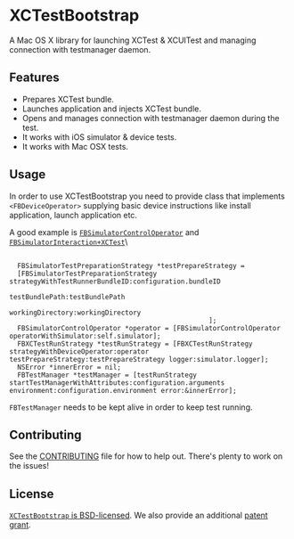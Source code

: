 # XCTestBootstrap
A Mac OS X library for launching XCTest & XCUITest and managing connection with testmanager daemon.

## Features
- Prepares XCTest bundle.
- Launches application and injects XCTest bundle.
- Opens and manages connection with testmanager daemon during the test.
- It works with iOS simulator & device tests.
- It works with Mac OSX tests.

## Usage
In order to use XCTestBootstrap you need to provide class that implements `<FBDeviceOperator>` supplying basic device instructions like install application, launch application etc.

A good example is [`FBSimulatorControlOperator`](https://github.com/facebook/FBSimulatorControl/blob/master/FBSimulatorControl/Interactions/FBSimulatorControlOperator.m)
and [`FBSimulatorInteraction+XCTest`](https://github.com/facebook/FBSimulatorControl/blob/master/FBSimulatorControl/Interactions/FBSimulatorInteraction%2BXCTest.m)\

```objc

  FBSimulatorTestPreparationStrategy *testPrepareStrategy =
  [FBSimulatorTestPreparationStrategy strategyWithTestRunnerBundleID:configuration.bundleID
                                                    testBundlePath:testBundlePath
                                                  workingDirectory:workingDirectory
                                                  ];
  FBSimulatorControlOperator *operator = [FBSimulatorControlOperator operatorWithSimulator:self.simulator];
  FBXCTestRunStrategy *testRunStrategy = [FBXCTestRunStrategy strategyWithDeviceOperator:operator testPrepareStrategy:testPrepareStrategy logger:simulator.logger];
  NSError *innerError = nil;
  FBTestManager *testManager = [testRunStrategy startTestManagerWithAttributes:configuration.arguments environment:configuration.environment error:&innerError];
```

`FBTestManager` needs to be kept alive in order to keep test running.

## Contributing
See the [CONTRIBUTING](CONTRIBUTING) file for how to help out. There's plenty to work on the issues!

## License
[`XCTestBootstrap` is BSD-licensed](LICENSE). We also provide an additional [patent grant](PATENTS).
